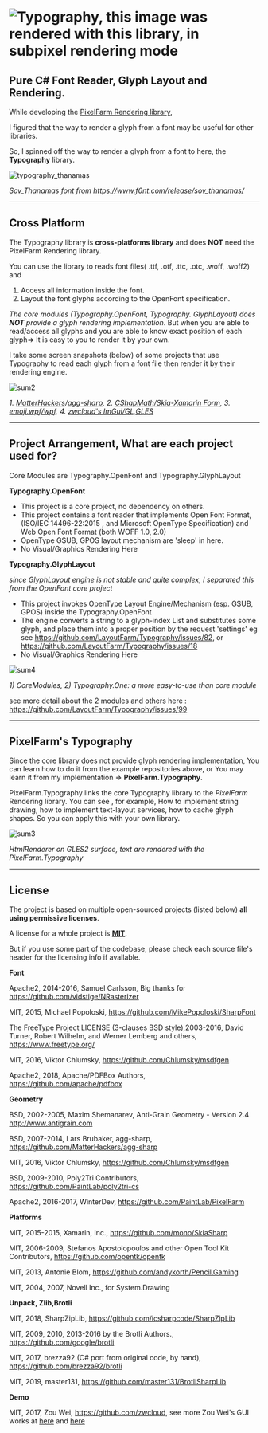 ![Typography, this image was rendered with this library, in subpixel rendering mode](https://user-images.githubusercontent.com/7447159/31848163-cc9e00fe-b655-11e7-8a40-69258e440c7a.png)
===========

Pure C# Font Reader, Glyph Layout and Rendering.
---

While developing the [PixelFarm Rendering library](https://github.com/PaintLab/PixelFarm),

I figured that the way to render a glyph from a font may be useful for other libraries.

So, I spinned off the way to render a glyph from a font to here, the **Typography** library.



![typography_thanamas](https://user-images.githubusercontent.com/7447159/44314099-d4357180-a43e-11e8-95c3-56894bfea1e4.png)

_Sov_Thanamas font from https://www.f0nt.com/release/sov_thanamas/_
 
---

Cross Platform
---
The Typography library is **cross-platforms library** and does **NOT** need the PixelFarm Rendering library.

You can use the library to reads font files( .ttf, .otf, .ttc, .otc, .woff, .woff2) and

1) Access all information inside the font. 
2) Layout the font glyphs according to the OpenFont specification.

_The core modules (Typography.OpenFont, Typography. GlyphLayout) does **NOT** provide a glyph rendering implementation_. 
But when you are able to read/access all glyphs and you are able to know
exact position of each glyph=> It is easy to you to render it by your own.

I take some screen snapshots (below) of some projects that use Typography to read each glyph
from a font file then render it by their rendering engine.

![sum2](https://user-images.githubusercontent.com/7447159/78152244-bc6bff00-7463-11ea-847f-138e4ee3c7ff.png) 

_1. [MatterHackers](https://github.com/MatterHackers/MatterControl)/[agg-sharp](https://github.com/MatterHackers/agg-sharp), 2. [CShapMath/Skia-Xamarin Form](https://github.com/verybadcat/CSharpMath), 3. [emoji.wpf/wpf](https://github.com/samhocevar/emoji.wpf),
4. [zwcloud's ImGui/GL,GLES](https://github.com/zwcloud/ImGui)_

---
Project Arrangement, What are each project used for?
---
Core Modules are Typography.OpenFont  and Typography.GlyphLayout
 
**Typography.OpenFont**

- This project is a core project, no dependency on others.
- This project contains a font reader that implements Open Font Format,
  (ISO/IEC 14496-22:2015 , and Microsoft OpenType Specification)
  and Web Open Font Format (both WOFF 1.0, 2.0)
- OpenType GSUB, GPOS layout mechanism are 'sleep' in here.
- No Visual/Graphics Rendering Here


**Typography.GlyphLayout**

_since GlyphLayout engine is not stable and quite complex, 
I separated this from the OpenFont core project_

- This project invokes OpenType Layout Engine/Mechanism (esp. GSUB, GPOS) inside the 
Typography.OpenFont
- The engine converts a string to a glyph-index List and substitutes some glyph,
   and place them  into a proper position  by the request 'settings' 
      eg  see https://github.com/LayoutFarm/Typography/issues/82, 
           or https://github.com/LayoutFarm/Typography/issues/18
- No Visual/Graphics Rendering Here

![sum4](https://user-images.githubusercontent.com/7447159/78161684-09ee6900-7470-11ea-9649-285c38a19079.png)

_1) CoreModules, 2) Typography.One: a more easy-to-use than core module_

see more detail about the 2 modules and others here : https://github.com/LayoutFarm/Typography/issues/99


---
PixelFarm's Typography
---

Since the core library does not provide glyph rendering implementation, You can learn
how to do it from the example repositories above, or You may learn it from my 
implementation => **PixelFarm.Typography**.

PixelFarm.Typography links the core Typography library to the _PixelFarm_ Rendering library.
You can see , for example, How to implement string drawing, how to implement text-layout services, how to cache glyph shapes. So you can apply this with your own library.


![sum3](https://user-images.githubusercontent.com/7447159/78159669-10c7ac80-746d-11ea-9f22-4aee4d7f3807.png)

_HtmlRenderer on GLES2 surface, text are rendered with the PixelFarm.Typography_



-----------

License
-----------

The project is based on multiple open-sourced projects (listed below) **all using permissive licenses**.

A license for a whole project is [**MIT**](https://opensource.org/licenses/MIT).

But if you use some part of the codebase,
please check each source file's header for the licensing info if available.

 
**Font** 

Apache2, 2014-2016, Samuel Carlsson, Big thanks for https://github.com/vidstige/NRasterizer

MIT, 2015, Michael Popoloski, https://github.com/MikePopoloski/SharpFont

The FreeType Project LICENSE (3-clauses BSD style),2003-2016, David Turner, Robert Wilhelm, and Werner Lemberg and others, https://www.freetype.org/

MIT, 2016, Viktor Chlumsky, https://github.com/Chlumsky/msdfgen

Apache2, 2018, Apache/PDFBox Authors,  https://github.com/apache/pdfbox

**Geometry**

BSD, 2002-2005, Maxim Shemanarev, Anti-Grain Geometry - Version 2.4 http://www.antigrain.com

BSD, 2007-2014, Lars Brubaker, agg-sharp, https://github.com/MatterHackers/agg-sharp 

MIT, 2016, Viktor Chlumsky, https://github.com/Chlumsky/msdfgen

BSD, 2009-2010, Poly2Tri Contributors, https://github.com/PaintLab/poly2tri-cs

Apache2, 2016-2017, WinterDev, https://github.com/PaintLab/PixelFarm

**Platforms**

MIT, 2015-2015, Xamarin, Inc., https://github.com/mono/SkiaSharp

MIT, 2006-2009,  Stefanos Apostolopoulos and other Open Tool Kit Contributors, https://github.com/opentk/opentk

MIT, 2013, Antonie Blom, https://github.com/andykorth/Pencil.Gaming

MIT, 2004, 2007, Novell Inc., for System.Drawing 

**Unpack, Zlib,Brotli**

MIT, 2018, SharpZipLib, https://github.com/icsharpcode/SharpZipLib 

MIT, 2009, 2010, 2013-2016 by the Brotli Authors., https://github.com/google/brotli

MIT, 2017, brezza92 (C# port from original code, by hand), https://github.com/brezza92/brotli

MIT, 2019, master131, https://github.com/master131/BrotliSharpLib

**Demo**

MIT, 2017, Zou Wei, https://github.com/zwcloud, see more Zou Wei's GUI works at [here](https://zwcloud.net/#project/imgui) and [here](https://github.com/zwcloud/ImGui)

